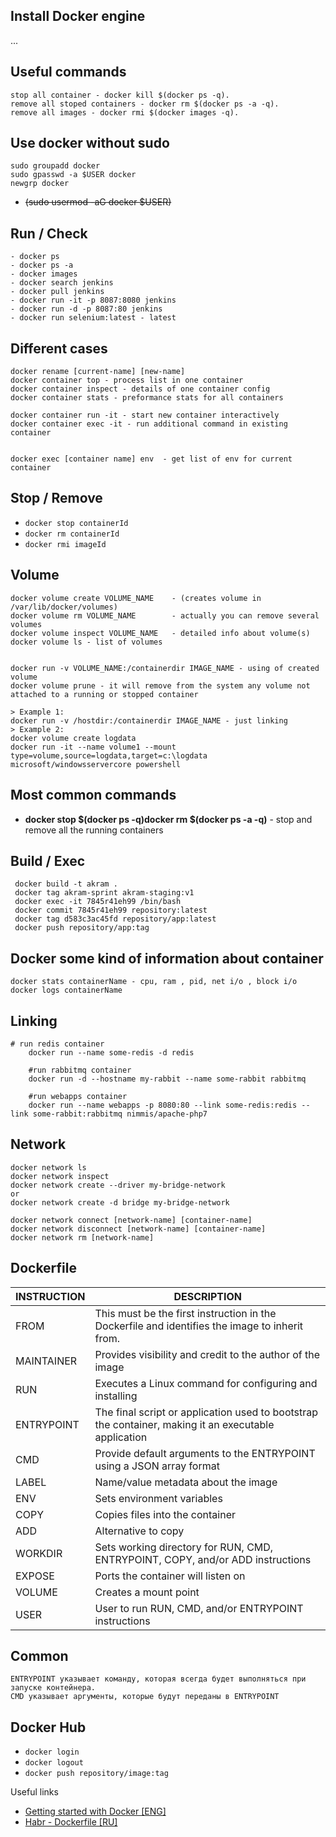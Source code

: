 ## Install Docker engine
...

## Useful commands
```
stop all container - docker kill $(docker ps -q).
remove all stoped containers - docker rm $(docker ps -a -q).
remove all images - docker rmi $(docker images -q).
```

## Use docker without sudo
```
sudo groupadd docker
sudo gpasswd -a $USER docker
newgrp docker
```
- ~~(sudo usermod -aG docker $USER)~~

## Run / Check
```
- docker ps
- docker ps -a
- docker images
- docker search jenkins
- docker pull jenkins
- docker run -it -p 8087:8080 jenkins
- docker run -d -p 8087:80 jenkins
- docker run selenium:latest - latest
```

## Different cases
```
docker rename [current-name] [new-name]
docker container top - process list in one container
docker container inspect - details of one container config
docker container stats - preformance stats for all containers

docker container run -it - start new container interactively 
docker container exec -it - run additional command in existing container


docker exec [container name] env  - get list of env for current container

```

## Stop / Remove

- ```docker stop containerId```
- ```docker rm containerId```
- ```docker rmi imageId```

## Volume
```
docker volume create VOLUME_NAME    - (creates volume in /var/lib/docker/volumes)
docker volume rm VOLUME_NAME        - actually you can remove several volumes
docker volume inspect VOLUME_NAME   - detailed info about volume(s)
docker volume ls - list of volumes


docker run -v VOLUME_NAME:/containerdir IMAGE_NAME - using of created volume
docker volume prune - it will remove from the system any volume not attached to a running or stopped container

> Example 1:
docker run -v /hostdir:/containerdir IMAGE_NAME - just linking
> Example 2:
docker volume create logdata
docker run -it --name volume1 --mount type=volume,source=logdata,target=c:\logdata microsoft/windowsservercore powershell
```
## Most common commands
* **docker stop $(docker ps -q)docker rm $(docker ps -a -q)** - stop and remove all the running containers

## Build / Exec
```
 docker build -t akram .
 docker tag akram-sprint akram-staging:v1
 docker exec -it 7845r41eh99 /bin/bash
 docker commit 7845r41eh99 repository:latest
 docker tag d583c3ac45fd repository/app:latest
 docker push repository/app:tag
```

## Docker some kind of information about container
```
docker stats containerName - cpu, ram , pid, net i/o , block i/o
docker logs containerName 
```

## Linking
```
# run redis container
    docker run --name some-redis -d redis

    #run rabbitmq container
    docker run -d --hostname my-rabbit --name some-rabbit rabbitmq

    #run webapps container
    docker run --name webapps -p 8080:80 --link some-redis:redis --link some-rabbit:rabbitmq nimmis/apache-php7
```

## Network
```
docker network ls
docker network inspect 
docker network create --driver my-bridge-network
or
docker network create -d bridge my-bridge-network

docker network connect [network-name] [container-name]
docker network disconnect [network-name] [container-name]
docker network rm [network-name]
```

## Dockerfile
INSTRUCTION | DESCRIPTION
--- | ---
FROM | This must be the first instruction in the Dockerfile and identifies the image to inherit from.
MAINTAINER|Provides visibility and credit to the author of the image
RUN|Executes a Linux command for configuring and installing
ENTRYPOINT|The final script or application used  to bootstrap the container, making it an executable application
CMD|Provide default arguments to the ENTRYPOINT using a JSON array format
LABEL|Name/value metadata about the image
ENV|Sets environment variables
COPY|Copies files into the container
ADD|Alternative to copy
WORKDIR|Sets working directory for RUN, CMD, ENTRYPOINT, COPY, and/or ADD instructions
EXPOSE|Ports the container will listen on
VOLUME|Creates a mount point
USER|User to run RUN, CMD, and/or ENTRYPOINT instructions

## Common 
```
ENTRYPOINT указывает команду, которая всегда будет выполняться при запуске контейнера.
CMD указывает аргументы, которые будут переданы в ENTRYPOINT
```

## Docker Hub
- ```docker login```
- ```docker logout```
- ```docker push repository/image:tag```

Useful links
* [Getting started with Docker [ENG]](https://dzone.com/refcardz/getting-started-with-docker-1?chapter=1)
* [Habr - Dockerfile [RU]](https://habr.com/ru/company/infobox/blog/240623/)
